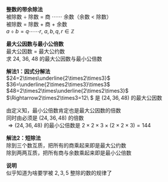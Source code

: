 **整数的带余除法**  
被除数 $\div$ 除数 $=$ 商 $\cdots\cdots$ 余数（余数 $<$ 除数）  
被除数 $=$ 除数 $+$ 商 $+$ 余数  
 $a\div b=q\cdots\cdots r,\ a,b,q,r\in\mathbb{Z}$  
  
**最大公因数与最小公倍数**  
最大公因数 $=$ 最大公约数  
求 $24,\ 36,\ 48$ 的最大公因数与最小公倍数  
  
**解法1：因式分解法**  
 $24=2\times\underline{2\times2\times3}$  
 $36=\underline{2\times2\times3}\times3$  
 $48=2\times2\times\underline{2\times2\times3}$  
 $\Rightarrow2\times2\times3=12\ $ 是 $(24,36,48)$ 的最大公因数  
  
由定义知，最小公倍数肯定也是最大公因数的倍数  
同时由必须是 $(24,36,48)$ 的倍数  
 $\Rightarrow(24,36,48)$ 的最小公倍数是 $2\times2\times3\times(2\times2\times3)=144$  
  
**解法2：短除法**  
除到三个数互质，把所有的商乘起来即是最大公约数  
除到两两互质，把所有商与余数乘起来即是最小公倍数  
  
**说明**  
似乎知道为啥要学被 $2,3,5$ 整除的数的规律了  
